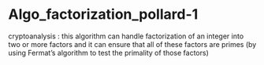 # Algo_factorization_pollard-1
cryptoanalysis : this algorithm can handle factorization of an integer into two or more factors and it can ensure that all of these factors are primes (by using Fermat’s algorithm to test the primality of those factors)
